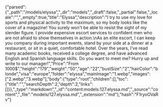 {"parsed":{"_path":"/models/elyssa","_dir":"models","_draft":false,"_partial":false,"_locale":"","_empty":true,"title":"Elyssa","description":"I try to use my love for sports and physical activity to the maximum, so my body looks like the cover of a magazine! You surely won't be able to resist the sight of my slender figure. I provide expensive escort services to confident men who are not afraid to show themselves in action.\nAs an elite escort, I can keep you company during important events, stand by your side at a dinner at a restaurant, or sit in a quiet, comfortable hotel. Over the years, I've read many academic books, received a college degree, and have advanced English and Spanish language skills. Do you want to meet me? Hurry up and write to our manager!","Price":"From 1000$","height":"179","weight":"50","age":"22","bustSize":"2","hairColor":"blonde","visa":"europe","folder":"elyssa","mainImage":"1.webp","images":["2.webp","3.webp"],"body":{"type":"root","children":[],"toc":{"title":"","searchDepth":2,"depth":2,"links":[]}},"_type":"markdown","_id":"content:models:127.elyssa.md","_source":"content","_file":"models/127.elyssa.md","_extension":"md"},"hash":"F1ryoOVaRv"}